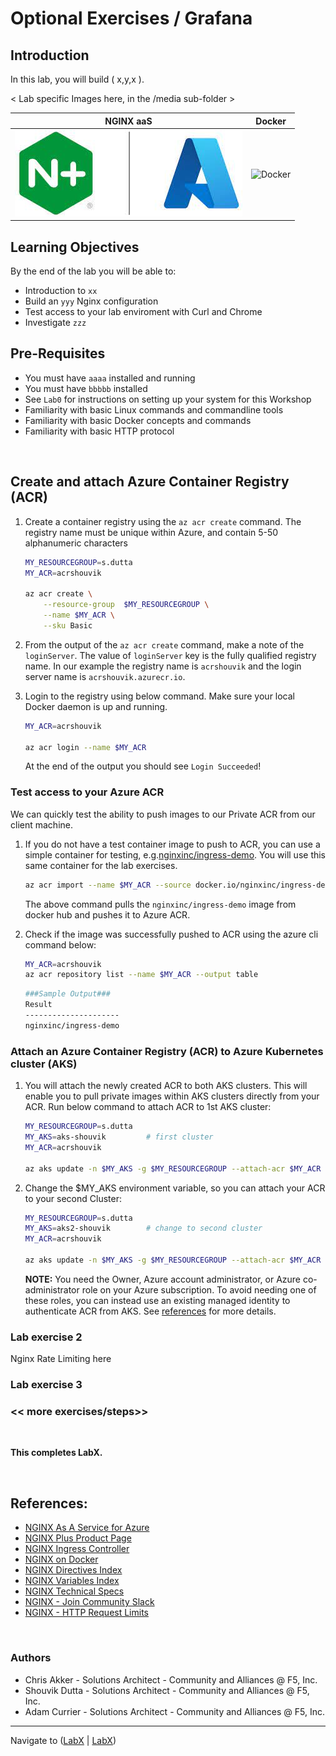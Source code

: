 # Optional Exercises / Grafana

## Introduction

In this lab, you will build ( x,y,x ).

< Lab specific Images here, in the /media sub-folder >

NGINX aaS | Docker
:-------------------------:|:-------------------------:
![NGINX aaS](media/nginx-azure-icon.png)  |![Docker](media/docker-icon.png)
  
## Learning Objectives

By the end of the lab you will be able to:

- Introduction to `xx`
- Build an `yyy` Nginx configuration
- Test access to your lab enviroment with Curl and Chrome
- Investigate `zzz`


## Pre-Requisites

- You must have `aaaa` installed and running
- You must have `bbbbb` installed
- See `Lab0` for instructions on setting up your system for this Workshop
- Familiarity with basic Linux commands and commandline tools
- Familiarity with basic Docker concepts and commands
- Familiarity with basic HTTP protocol

<br/>

## Create and attach Azure Container Registry (ACR)

1.  Create a container registry using the `az acr create` command. The registry name must be unique within Azure, and contain 5-50 alphanumeric characters
    ```bash
    MY_RESOURCEGROUP=s.dutta
    MY_ACR=acrshouvik

    az acr create \
        --resource-group  $MY_RESOURCEGROUP \
        --name $MY_ACR \
        --sku Basic   
    ```

2. From the output of the `az acr create` command, make a note of the `loginServer`. The value of `loginServer` key is the fully qualified registry name. In our example the registry name is `acrshouvik` and the login server name is `acrshouvik.azurecr.io`.

3. Login to the registry using below command. Make sure your local Docker daemon is up and running.
   ```bash
   MY_ACR=acrshouvik

   az acr login --name $MY_ACR
   ```
   At the end of the output you should see `Login Succeeded`!

### Test access to your Azure ACR 

We can quickly test the ability to push images to our Private ACR from our client machine.

1. If you do not have a test container image to push to ACR, you can use a simple container for testing, e.g.[nginxinc/ingress-demo](https://hub.docker.com/r/nginxinc/ingress-demo).  You will use this same container for the lab exercises.

   ```bash
   az acr import --name $MY_ACR --source docker.io/nginxinc/ingress-demo:latest --image nginxinc/ingress-demo:v1
   ```
   The above command pulls the `nginxinc/ingress-demo` image from docker hub and pushes it to Azure ACR.

2. Check if the image was successfully pushed to ACR using the azure cli command below:

   ```bash
   MY_ACR=acrshouvik
   az acr repository list --name $MY_ACR --output table 
   ```
   ```bash
   ###Sample Output###
   Result
   ---------------------
   nginxinc/ingress-demo
   ```

### Attach an Azure Container Registry (ACR) to Azure Kubernetes cluster (AKS)

1. You will attach the newly created ACR to both AKS clusters. This will enable you to pull private images within AKS clusters directly from your ACR. Run below command to attach ACR to 1st AKS cluster:
   ```bash
   MY_RESOURCEGROUP=s.dutta
   MY_AKS=aks-shouvik         # first cluster
   MY_ACR=acrshouvik

   az aks update -n $MY_AKS -g $MY_RESOURCEGROUP --attach-acr $MY_ACR
   ```

1. Change the $MY_AKS environment variable, so you can attach your ACR to your second Cluster:
      ```bash
   MY_RESOURCEGROUP=s.dutta
   MY_AKS=aks2-shouvik        # change to second cluster
   MY_ACR=acrshouvik

   az aks update -n $MY_AKS -g $MY_RESOURCEGROUP --attach-acr $MY_ACR
   ```

   **NOTE:** You need the Owner, Azure account administrator, or Azure co-administrator role on your Azure subscription. To avoid needing one of these roles, you can instead use an existing managed identity to authenticate ACR from AKS. See [references](#references) for more details.


### Lab exercise 2

Nginx Rate Limiting here

### Lab exercise 3

<numbered steps are here>

### << more exercises/steps>>

<numbered steps are here>

<br/>

**This completes LabX.**

<br/>

## References:

- [NGINX As A Service for Azure](https://docs.nginx.com/nginxaas/azure/)
- [NGINX Plus Product Page](https://docs.nginx.com/nginx/)
- [NGINX Ingress Controller](https://docs.nginx.com//nginx-ingress-controller/)
- [NGINX on Docker](https://docs.nginx.com/nginx/admin-guide/installing-nginx/installing-nginx-docker/)
- [NGINX Directives Index](https://nginx.org/en/docs/dirindex.html)
- [NGINX Variables Index](https://nginx.org/en/docs/varindex.html)
- [NGINX Technical Specs](https://docs.nginx.com/nginx/technical-specs/)
- [NGINX - Join Community Slack](https://community.nginx.org/joinslack)
- [NGINX - HTTP Request Limits](https://nginx.org/en/docs/http/ngx_http_limit_req_module.html#limit_req_zone)


<br/>

### Authors

- Chris Akker - Solutions Architect - Community and Alliances @ F5, Inc.
- Shouvik Dutta - Solutions Architect - Community and Alliances @ F5, Inc.
- Adam Currier - Solutions Architect - Community and Alliances @ F5, Inc.

-------------

Navigate to ([LabX](../labX/readme.md) | [LabX](../labX/readme.md))
